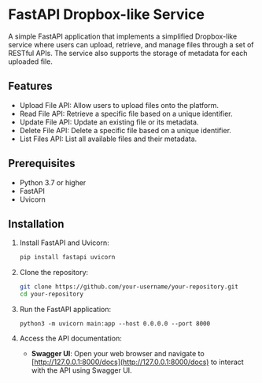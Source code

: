 # FastAPI Dropbox-like Service

A simple FastAPI application that implements a simplified Dropbox-like service where users can upload, retrieve, and manage files through a set of RESTful APIs. The service also supports the storage of metadata for each uploaded file.

## Features

- Upload File API: Allow users to upload files onto the platform.
- Read File API: Retrieve a specific file based on a unique identifier.
- Update File API: Update an existing file or its metadata.
- Delete File API: Delete a specific file based on a unique identifier.
- List Files API: List all available files and their metadata.

## Prerequisites

- Python 3.7 or higher
- FastAPI
- Uvicorn

## Installation

1. Install FastAPI and Uvicorn:

    ```bash
    pip install fastapi uvicorn
    ```

2. Clone the repository:

    ```bash
    git clone https://github.com/your-username/your-repository.git
    cd your-repository
    ```

3. Run the FastAPI application:

    ```
    python3 -m uvicorn main:app --host 0.0.0.0 --port 8000
    ```

4. Access the API documentation:

    - **Swagger UI**: Open your web browser and navigate to [http://127.0.0.1:8000/docs](http://127.0.0.1:8000/docs) to interact with the API using Swagger UI.


